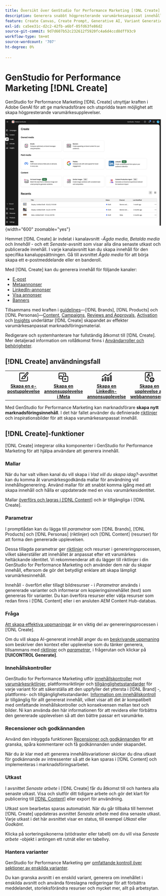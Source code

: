 ```yaml
---
title: Översikt över GenStudio for Performance Marketing [!DNL Create]
description: Generera snabbt högpresterande varumärkesanpassat innehåll med generativ AI i Adobe GenStudio for Performance Marketing [!DNL Create].
feature: Create Canvas, Create Prompt, Generative AI, Variant Generation, Content Generation
exl-id: ca5ee31c-d2c2-42fb-a6bf-05fd63fe86d2
source-git-commit: 9d7d607b52c232612f5920fc4a6d4ccd8dff93c9
workflow-type: tm+mt
source-wordcount: '707'
ht-degree: 0%

---
```


# GenStudio for Performance Marketing [!DNL Create]

GenStudio for Performance Marketing [!DNL Create] utnyttjar kraften i Adobe GenAI för att ge marknadsförare och utspridda team möjlighet att skapa högpresterande varumärkesupplevelser.

![Skapa hem](/help/assets/create-home.png){width="600" zoomable="yes"}

Hemmet [!DNL Create] är indelat i kanalavsnitt -_Ägda media_, _Betalda media_ och _Innehåll_ - och ett _Senaste_-avsnitt som visar alla dina senaste utkast och publicerade innehåll. I varje kanalavsnitt kan du skapa innehåll för den specifika kanaluppsättningen. Gå till avsnittet _Ägda media_ för att börja skapa ett e-postmeddelande eller en banderoll.

Med [!DNL Create] kan du generera innehåll för följande kanaler:

* [E-post](email-experiences.md)
* [Metaannonser](meta-experiences.md)
* [LinkedIn-annonser](linkedin-experiences.md)
* [Visa annonser](display-ad-experiences.md)
* [Banners](banner-experiences.md)

Tillsammans med kraften i [guidelines](/help/user-guide/guidelines/overview.md)—[!DNL Brands], [!DNL Products] och [!DNL Personas]—[Content](/help/user-guide/content/overview.md), [Campaigns](/help/user-guide/campaigns/overview.md), [Reviews and Approvals](/help/user-guide/approvals/overview.md), [Activation](/help/user-guide/activation/overview.md) och [Insights](/help/user-guide/insights/overview.md) underlättar [!DNL Create] skapandet av effekter varumärkesanpassat marknadsföringsmaterial.

Redigerare och systemhanterare har fullständig åtkomst till [!DNL Create]. Mer detaljerad information om rollåtkomst finns i [Användarroller och behörigheter](/help/user-guide/user-roles.md).

## [!DNL Create] användningsfall

<table style="table-layout:fixed">
<tr style="border: 0;">
   <td align="center" valign="top" width="100">
      <a href="/help/user-guide/create/create-email-experience.md">
      <img alt="Skapa nytt innehåll" src="../../assets/icons/icon-create.svg" width="35">
      </a>
      <div>
         <a href="/help/user-guide/create/create-email-experience.md">
         <strong> Skapa en e-postupplevelse </strong>
         </a>
      </div>
   </td>
   <td align="center" valign="top" width="100">
      <a href="/help/user-guide/create/create-meta-ad.md">
      <img alt="Skapa en Meta-annonsupplevelse" src="../../assets/icons/icon-asset.svg" width="35">
      </a>
      <div>
         <a href="/help/user-guide/create/create-meta-ad.md">
         <strong> Skapa en annonsupplevelse i Meta </strong>
         </a>
      </div>
   </td>
   <td align="center" valign="top" width="100">
      <a href="/help/user-guide/create/create-linkedin.md">
      <img alt="Skapa en LinkedIn-annonsupplevelse" src="../../assets/icons/icon-dataAnalytics.svg" width="35">
      </a>
      <div>
         <a href="/help/user-guide/create/create-linkedin.md">
         <strong> Skapa en LinkedIn-annonsupplevelse </strong>
         </a>
      </div>
   </td>
   <td align="center" valign="top" width="100">
      <a href="/help/user-guide/create/create-display-ad.md">
      <img alt="Skapa en webbannonsupplevelse" src="../../assets/icons/icon-addTemplate.svg" width="35">
      </a>
      <div>
         <a href="/help/user-guide/create/create-display-ad.md">
         <strong> Skapa en upplevelse av webbannonsering </strong>
         </a>
      </div>
   </td>
   <td align="center" valign="top" width="100">
      <a href="/help/user-guide/create/create-banner-experience.md">
      <img alt="Skapa en banderollupplevelse" src="../../assets/icons/icon-search.png" width="35">
      </a>
      <div>
         <a href="/help/user-guide/create/create-banner-experience.md">
         <strong> Skapa en banderollupplevelse </strong>
         </a>
      </div>
   </td>
</tr>
</table>

Med GenStudio for Performance Marketing kan marknadsförare **skapa nytt marknadsföringsinnehåll**. I det här fallet använder du definierade [riktlinjer](/help/user-guide/guidelines/overview.md) och inspirationsbilder för att skapa varumärkesanpassat innehåll.

## [!DNL Create]-funktioner

[!DNL Create] integrerar olika komponenter i GenStudio for Performance Marketing för att hjälpa användare att generera innehåll.

### Mallar

När du har valt vilken kanal du vill skapa i _Vad vill du skapa idag?_-avsnittet kan du komma åt varumärkesgodkända mallar för användning vid innehållsgenerering. Använd mallar för att snabbt komma igång med att skapa innehåll och hålla er uppdaterade med en viss varumärkesidentitet.

Mallar [överförs och lagras i  [!DNL Content]](/help/user-guide/content/overview.md) och är tillgängliga i [!DNL Create].

### Parametrar

I promptlådan kan du lägga till _parametrar_ som [!DNL Brands], [!DNL Products] och [!DNL Personas] (riktlinjer) och [!DNL Content] (resurser) för att forma den genererade upplevelsen.

Dessa tillagda parametrar ger [riktlinjer](/help/user-guide/guidelines/overview.md) och resurser i genereringsprocessen, vilket säkerställer att innehållet är anpassat efter ett varumärkes heltäckande identitet. Vi rekommenderar att du lägger till riktlinjer i din GenStudio for Performance Marketing och använder dem när du skapar innehåll, eftersom de gör det betydligt enklare att skapa lämpligt varumärkesinnehåll.

Innehåll - överfört eller tillagt bildresurser - i _Parametrar_ används i genererade varianter och informerar om kopieringsinnehållet (text) som genereras för varianter. Du kan överföra resurser eller välja resurser som redan finns i [!DNL Content] eller i en ansluten AEM Content Hub-databas.

### Fråga

[Att skapa effektiva uppmaningar](/help/user-guide/effective-prompts.md) är en viktig del av genereringsprocessen i [!DNL Create].

Om du vill skapa AI-genererat innehåll anger du en [beskrivande uppmaning](/help/user-guide/effective-prompts.md) som beskriver den kontext eller upplevelse som du tänker generera, tillsammans med [riktlinjer](/help/user-guide/guidelines/overview.md) och [_parametrar_](#parameters), i frågerutan och klickar på **[!UICONTROL Generate]**.

### Innehållskontroller

GenStudio for Performance Marketing utför [innehållskontroller](/help/user-guide/guidelines/brand-validation.md#content-check-panel) mot [varumärkesriktlinjer](/help/user-guide/guidelines/brands.md), plattformsriktlinjer och [tillgänglighetsstandarder](/help/user-guide/guidelines/overview.md#compliance) för varje variant för att säkerställa att den uppfyller det yttersta i [!DNL Brand] -, plattforms- och tillgänglighetsstandarder. [Information om innehållskontroll](/help/user-guide/guidelines/brand-validation.md#content-check-summary) är tillgänglig för allt genererat innehåll, vilket visar att det är kompatibelt med omfattande innehållskontroller och konsekvensen mellan text och bilder. Ni kan använda den här informationen för att revidera eller förbättra den genererade upplevelsen så att den bättre passar ert varumärke.

### Recensioner och godkännanden

Använd den inbyggda funktionen [Recensioner och godkännanden](/help/user-guide/approvals/overview.md) för att granska, spåra kommentarer och få godkännanden under skapandet.

När du är klar med att generera innehållsvariationer skickar du dina utkast för godkännande av intressenter så att de kan sparas i [!DNL Content] och implementeras i marknadsföringsarbetet.

### Utkast

I avsnittet _Senaste arbete_ i [!DNL Create] får du åtkomst till och hantera alla senaste utkast. Visa och slutför ditt tidigare arbete och gör det klart för publicering till [[!DNL Content]](/help/user-guide/content/overview.md) eller export för användning.

Utkast som bearbetas sparas automatiskt. När du går tillbaka till hemmet [!DNL Create] uppdateras avsnittet _Senaste arbete_ med dina senaste utkast. Varje utkast i det här avsnittet visar en status, till exempel _Utkast_ eller _Godkänt_.

Klicka på sorteringsikonerna (stödraster eller tabell) om du vill visa _Senaste arbete_ -objekt i antingen ett rutnät eller en tabellvy.

### Hantera varianter

GenStudio for Performance Marketing ger [omfattande kontroll över sektioner av enskilda varianter](/help/user-guide/create/manage-variants.md).

Du kan granska avsnitt i en enskild variant, generera om innehållet i enskilda avsnitt och använda föreslagna redigeringar för att förbättra meddelandet, storleksförändra resurser och mycket mer, allt på arbetsytan.
